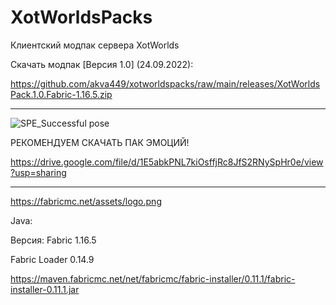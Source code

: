 # XotWorldsPacks
Клиентский модпак сервера XotWorlds

Скачать модпак [Версия 1.0] (24.09.2022):

https://github.com/akva449/xotworldspacks/raw/main/releases/XotWorldsPack.1.0.Fabric-1.16.5.zip

-----------------------------------------------------------------------------------------------------

![SPE_Successful pose](https://user-images.githubusercontent.com/75758629/192112025-bc2622db-85a6-4f00-bcca-bb0bf8dd55d4.png)

РЕКОМЕНДУЕМ СКАЧАТЬ ПАК ЭМОЦИЙ!

https://drive.google.com/file/d/1E5abkPNL7kiOsffjRc8JfS2RNySpHr0e/view?usp=sharing

-----------------------------------------------------------------------------------------------------

https://fabricmc.net/assets/logo.png

Java:

Версия: Fabric 1.16.5

Fabric Loader 0.14.9

https://maven.fabricmc.net/net/fabricmc/fabric-installer/0.11.1/fabric-installer-0.11.1.jar
